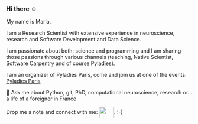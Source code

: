 ### Hi there :relaxed:

<!-- Welcome to my github page. -->
My name is Maria.

I am a Research Scientist with extensive experience in neuroscience, research and Software Development and Data Science.

I am passionate about both: science and programming and I am sharing those passions through various channels (teaching, Native Scientist, Software Carpentry and of course Pyladies).

I am an organizer of Pyladies Paris, come and join us at one of the events: [Pyladies Paris](https://www.meetup.com/fr-FR/pyladiesparis/)

<!--
**maikia/maikia** is a ✨ _special_ ✨ repository because its `README.md` (this file) appears on your GitHub profile.

Here are some ideas to get you started:
- 🌱 I’m currently learning 
- 👯 I’m looking to collaborate on ...
- 🤔 I’m looking for help with ...
- 📫 How to reach me: ...
- 😄 Pronouns: ...
- ⚡ Fun fact: ...


🔭 I’m currently preparing machine learning challenges, maintaining [ramp.studio](ramp.studio) and contributing to [scikit-learn](https://github.com/scikit-learn/scikit-learn)
-->

💬 Ask me about Python, git, PhD, computational neuroscience, research or... a life of a foreigner in France

<p align="left">Drop me a note and connect with me:  <a href="https://www.linkedin.com/in/maria-telenczuk" target="blank"><img align="center" src="https://cdn.jsdelivr.net/npm/simple-icons@3.0.1/icons/linkedin.svg" height="30" width="40"  /></a>. :-) </p>
